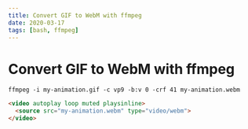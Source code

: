 ```yaml
---
title: Convert GIF to WebM with ffmpeg
date: 2020-03-17
tags: [bash, ffmpeg]
---
```


# Convert GIF to WebM with ffmpeg

```shell
ffmpeg -i my-animation.gif -c vp9 -b:v 0 -crf 41 my-animation.webm
```

```html
<video autoplay loop muted playsinline>
  <source src="my-animation.webm" type="video/webm">
</video>
```